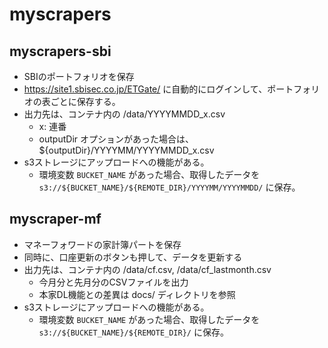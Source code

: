 # myscrapers

## myscrapers-sbi
- SBIのポートフォリオを保存
- https://site1.sbisec.co.jp/ETGate/ に自動的にログインして、ポートフォリオの表ごとに保存する。
- 出力先は、コンテナ内の /data/YYYYMMDD_x.csv
    - x: 連番
    - outputDir オプションがあった場合は、${outputDir}/YYYYMM/YYYYMMDD_x.csv
- s3ストレージにアップロードへの機能がある。
    - 環境変数 `BUCKET_NAME` があった場合、取得したデータを `s3://${BUCKET_NAME}/${REMOTE_DIR}/YYYYMM/YYYYMMDD/` に保存。

## myscraper-mf
- マネーフォワードの家計簿パートを保存
- 同時に、口座更新のボタンも押して、データを更新する
- 出力先は、コンテナ内の /data/cf.csv, /data/cf_lastmonth.csv
    - 今月分と先月分のCSVファイルを出力
    - 本家DL機能との差異は docs/ ディレクトリを参照
- s3ストレージにアップロードへの機能がある。
    - 環境変数 `BUCKET_NAME` があった場合、取得したデータを `s3://${BUCKET_NAME}/${REMOTE_DIR}/` に保存。
